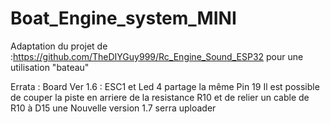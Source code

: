 # Boat_Engine_system_MINI
Adaptation du projet de :https://github.com/TheDIYGuy999/Rc_Engine_Sound_ESP32 pour une utilisation "bateau"

Errata : Board Ver 1.6 : ESC1 et Led  4 partage la même Pin 19 
Il est possible de couper la piste en arriere de la resistance R10 et de relier un cable de R10 à D15 
une Nouvelle version 1.7 serra uploader
